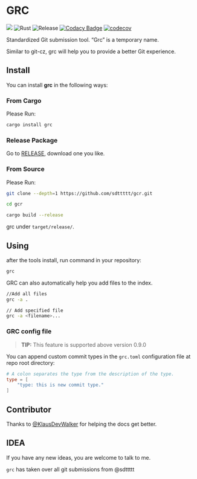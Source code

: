 # GRC

 ![](https://img.shields.io/crates/v/grc.svg)
![Rust](https://github.com/sdttttt/gcr/workflows/Rust/badge.svg)
![Release](https://github.com/sdttttt/gcr/workflows/Release/badge.svg)
[![Codacy Badge](https://api.codacy.com/project/badge/Grade/6501c2d5bc19413dbbd297c6ee39e060)](https://app.codacy.com/gh/sdttttt/gcr?utm_source=github.com&utm_medium=referral&utm_content=sdttttt/gcr&utm_campaign=Badge_Grade)
[![codecov](https://codecov.io/gh/sdttttt/gcr/branch/master/graph/badge.svg)](https://codecov.io/gh/sdttttt/gcr)

Standardized Git submission tool. “Grc” is a temporary name.

Similar to git-cz, grc will help you to provide a better Git experience.

## Install

You can install **grc** in the following ways:

### From Cargo

Please Run:

```sh
cargo install grc
```

### Release Package

Go to [RELEASE](https://github.com/sdttttt/gcr/releases), download one you like.

### From Source

Please Run:

```sh
git clone --depth=1 https://github.com/sdttttt/gcr.git

cd gcr

cargo build --release
```

grc under `target/release/`.

## Using

after the tools install, run command in your repository:

```sh
grc
```

GRC can also automatically help you add files to the index.

```sh
//Add all files
grc -a .

// Add specified file
grc -a <filename>...
```

### GRC config file

> **TIP:**
> This feature is supported above version 0.9.0

You can append custom commit types in the `grc.toml` configuration file at repo root directory:

```toml
# A colon separates the type from the description of the type.
type = [
    "type: this is new commit type."
]
```

## Contributor

Thanks to [@KlausDevWalker](https://github.com/KlausDevWalker) for helping the docs get better.

## IDEA

If you have any new ideas, you are welcome to talk to me.

`grc` has taken over all git submissions from @sdttttt


